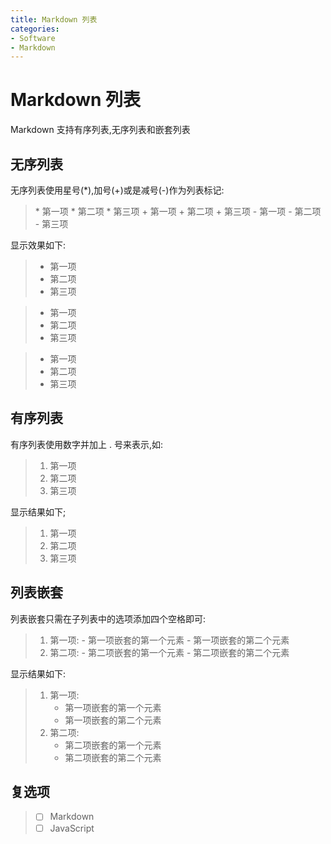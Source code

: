 ```yaml
---
title: Markdown 列表
categories:
- Software
- Markdown
---
```

# Markdown 列表

Markdown 支持有序列表,无序列表和嵌套列表

## 无序列表

无序列表使用星号(*),加号(+)或是减号(-)作为列表标记:
>\* 第一项
\* 第二项
\* 第三项
\+ 第一项
\+ 第二项
\+ 第三项
\- 第一项
\- 第二项
\- 第三项

显示效果如下:
>* 第一项
>* 第二项
>* 第三项

>+ 第一项
>+ 第二项
>+ 第三项

>- 第一项
>- 第二项
>- 第三项

## 有序列表

有序列表使用数字并加上 . 号来表示,如:
>1. 第一项
>2. 第二项
>3. 第三项

显示结果如下;
>1. 第一项
>2. 第二项
>3. 第三项

## 列表嵌套

列表嵌套只需在子列表中的选项添加四个空格即可:
>1. 第一项:
   \- 第一项嵌套的第一个元素
   \- 第一项嵌套的第二个元素
>2. 第二项:
   \- 第二项嵌套的第一个元素
   \- 第二项嵌套的第二个元素

显示结果如下:
>1. 第一项:
>    - 第一项嵌套的第一个元素
>    - 第一项嵌套的第二个元素
>2. 第二项:
>    - 第二项嵌套的第一个元素
>    - 第二项嵌套的第二个元素

## 复选项


> - [ ] Markdown
> - [ ] JavaScript

